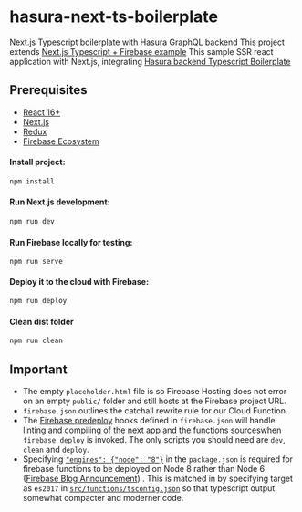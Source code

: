 # hasura-next-ts-boilerplate

Next.js Typescript boilerplate with Hasura GraphQL backend
This project extends [Next.js Typescript + Firebase example](https://github.com/zeit/next.js/tree/canary/examples/with-firebase-hosting-and-typescript) 
This sample SSR react application with Next.js, integrating [Hasura backend Typescript Boilerplate](https://github.com/hgiasac/hasura-typescript-boilerplate
)

## Prerequisites

- [React 16+](https://reactjs.org/)
- [Next.js](https://nextjs.org/)
- [Redux](https://redux.js.org/)
- [Firebase Ecosystem](https://firebase.google.com/)

#### Install project:

```bash
npm install
```

#### Run Next.js development:

```bash
npm run dev
```

#### Run Firebase locally for testing:

```
npm run serve
```

#### Deploy it to the cloud with Firebase:

```bash
npm run deploy
```

#### Clean dist folder

```bash
npm run clean
```

## Important

- The empty `placeholder.html` file is so Firebase Hosting does not error on an empty `public/` folder and still hosts at the Firebase project URL.
- `firebase.json` outlines the catchall rewrite rule for our Cloud Function.
- The [Firebase predeploy](https://firebase.google.com/docs/cli/#predeploy_and_postdeploy_hooks) hooks defined in `firebase.json` will handle linting and compiling of the next app and the functions sourceswhen `firebase deploy` is invoked. The only scripts you should need are `dev`, `clean` and `deploy`.
- Specifying [`"engines": {"node": "8"}`](package.json#L5-L7) in the `package.json` is required for firebase functions
  to be deployed on Node 8 rather than Node 6
  ([Firebase Blog Announcement](https://firebase.googleblog.com/2018/08/cloud-functions-for-firebase-config-node-8-timeout-memory-region.html))
  . This is matched in by specifying target as `es2017` in [`src/functions/tsconfig.json`](src/functions/tsconfig) so that typescript output somewhat compacter and moderner code.
